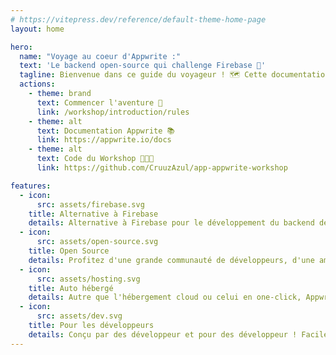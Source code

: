 ```yaml
---
# https://vitepress.dev/reference/default-theme-home-page
layout: home

hero:
  name: "Voyage au coeur d'Appwrite :"
  text: 'Le backend open-source qui challenge Firebase 🧳'
  tagline: Bienvenue dans ce guide du voyageur ! 🗺️ Cette documentation vous guidera à travers chaque destination au coeur d'Appwrite ! Consultez les informations détaillées, les astuces et les solutions pour chaque module afin de découvrir les fondamentaux qui font d'Appwrite un outil indispensable pour tout les développeurs ! Embarquez avec nous pour cette expérience 🛫
  actions:
    - theme: brand
      text: Commencer l'aventure 🚢
      link: /workshop/introduction/rules
    - theme: alt
      text: Documentation Appwrite 📚
      link: https://appwrite.io/docs
    - theme: alt
      text: Code du Workshop 👨🏼‍💻
      link: https://github.com/CruuzAzul/app-appwrite-workshop

features:
  - icon:
      src: assets/firebase.svg
    title: Alternative à Firebase
    details: Alternative à Firebase pour le développement du backend de votre applications web et mobiles.
  - icon:
      src: assets/open-source.svg
    title: Open Source
    details: Profitez d'une grande communauté de développeurs, d'une amélioration continue et d'une documentation complète.
  - icon:
      src: assets/hosting.svg
    title: Auto hébergé
    details: Autre que l'hébergement cloud ou celui en one-click, Appwrite peut être installé sur votre propre serveur.
  - icon:
      src: assets/dev.svg
    title: Pour les développeurs
    details: Conçu par des développeur et pour des développeur ! Facile à utiliser et à intégrer dans vos applications.
---
```

